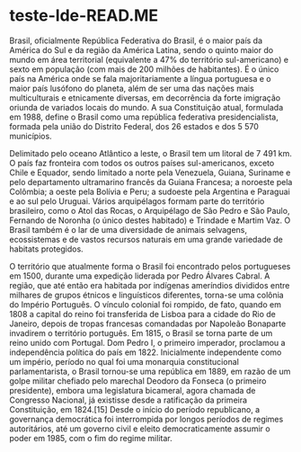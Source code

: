 # teste-lde-READ.ME
   Brasil, oficialmente República Federativa do Brasil, é o maior país da América do Sul e da região da América Latina, sendo o quinto maior do mundo em área territorial (equivalente a 47% do território sul-americano) e sexto em população (com mais de 200 milhões de habitantes). É o único país na América onde se fala majoritariamente a língua portuguesa e o maior país lusófono do planeta, além de ser uma das nações mais multiculturais e etnicamente diversas, em decorrência da forte imigração oriunda de variados locais do mundo. A sua Constituição atual, formulada em 1988, define o Brasil como uma república federativa presidencialista, formada pela união do Distrito Federal, dos 26 estados e dos 5 570 municípios. 
   
   Delimitado pelo oceano Atlântico a leste, o Brasil tem um litoral de 7 491 km. O país faz fronteira com todos os outros países sul-americanos, exceto Chile e Equador, sendo limitado a norte pela Venezuela, Guiana, Suriname e pelo departamento ultramarino francês da Guiana Francesa; a noroeste pela Colômbia; a oeste pela Bolívia e Peru; a sudoeste pela Argentina e Paraguai e ao sul pelo Uruguai. Vários arquipélagos formam parte do território brasileiro, como o Atol das Rocas, o Arquipélago de São Pedro e São Paulo, Fernando de Noronha (o único destes habitado) e Trindade e Martim Vaz. O Brasil também é o lar de uma diversidade de animais selvagens, ecossistemas e de vastos recursos naturais em uma grande variedade de habitats protegidos. 
   
   O território que atualmente forma o Brasil foi encontrado pelos portugueses em 1500, durante uma expedição liderada por Pedro Álvares Cabral. A região, que até então era habitada por indígenas ameríndios divididos entre milhares de grupos étnicos e linguísticos diferentes, torna-se uma colônia do Império Português. O vínculo colonial foi rompido, de fato, quando em 1808 a capital do reino foi transferida de Lisboa para a cidade do Rio de Janeiro, depois de tropas francesas comandadas por Napoleão Bonaparte invadirem o território português. Em 1815, o Brasil se torna parte de um reino unido com Portugal. Dom Pedro I, o primeiro imperador, proclamou a independência política do país em 1822. Inicialmente independente como um império, período no qual foi uma monarquia constitucional parlamentarista, o Brasil tornou-se uma república em 1889, em razão de um golpe militar chefiado pelo marechal Deodoro da Fonseca (o primeiro presidente), embora uma legislatura bicameral, agora chamada de Congresso Nacional, já existisse desde a ratificação da primeira Constituição, em 1824.[15] Desde o início do período republicano, a governança democrática foi interrompida por longos períodos de regimes autoritários, até um governo civil e eleito democraticamente assumir o poder em 1985, com o fim do regime militar.
